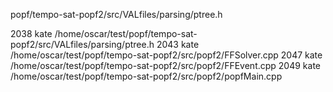popf/tempo-sat-popf2/src/VALfiles/parsing/ptree.h


 2038  kate /home/oscar/test/popf/tempo-sat-popf2/src/VALfiles/parsing/ptree.h
 2043  kate /home/oscar/test/popf/tempo-sat-popf2/src/popf2/FFSolver.cpp
 2047  kate /home/oscar/test/popf/tempo-sat-popf2/src/popf2/FFEvent.cpp
 2049  kate /home/oscar/test/popf/tempo-sat-popf2/src/popf2/popfMain.cpp

